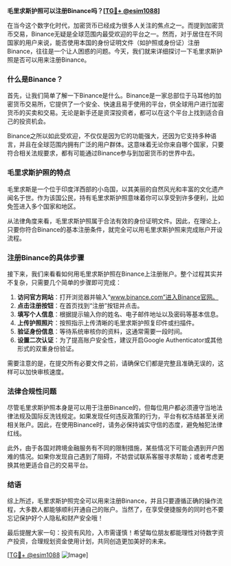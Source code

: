 **毛里求斯护照可以注册Binance吗？[[TG💪+ @esim1088](https://t.me/s/esim1088)]**

在当今这个数字化时代，加密货币已经成为很多人关注的焦点之一。而提到加密货币交易，Binance无疑是全球范围内最受欢迎的平台之一。然而，对于居住在不同国家的用户来说，能否使用本国的身份证明文件（如护照或身份证）注册Binance，往往是一个让人困惑的问题。今天，我们就来详细探讨一下毛里求斯护照是否可以用来注册Binance。

### 什么是Binance？

首先，让我们简单了解一下Binance是什么。Binance是一家总部位于马耳他的加密货币交易所，它提供了一个安全、快速且易于使用的平台，供全球用户进行加密货币的买卖和交易。无论是新手还是资深投资者，都可以在这个平台上找到适合自己的投资机会。

Binance之所以如此受欢迎，不仅仅是因为它的功能强大，还因为它支持多种语言，并且在全球范围内拥有广泛的用户群体。这意味着无论你来自哪个国家，只要符合相关法规要求，都有可能通过Binance参与到加密货币的世界中去。

### 毛里求斯护照的特点

毛里求斯是一个位于印度洋西部的小岛国，以其美丽的自然风光和丰富的文化遗产闻名于世。作为该国公民，持有毛里求斯护照意味着你可以享受到许多便利，比如免签进入多个国家和地区。

从法律角度来看，毛里求斯护照属于合法有效的身份证明文件。因此，在理论上，只要你符合Binance的基本注册条件，就完全可以用毛里求斯护照来完成账户开设流程。

### 注册Binance的具体步骤

接下来，我们来看看如何用毛里求斯护照在Binance上注册账户。整个过程其实并不复杂，只需要几个简单的步骤即可完成：

1. **访问官方网站**：打开浏览器并输入“www.binance.com”进入Binance官网。
2. **点击注册按钮**：在首页找到“注册”按钮并点击。
3. **填写个人信息**：根据提示输入你的姓名、电子邮件地址以及密码等基本信息。
4. **上传护照照片**：按照指示上传清晰的毛里求斯护照复印件或扫描件。
5. **验证身份信息**：等待系统审核你的资料，这通常需要一段时间。
6. **设置二次认证**：为了提高账户安全性，建议开启Google Authenticator或其他形式的双重身份验证。

需要注意的是，在提交所有必要文件之前，请确保它们都是完整且准确无误的，这样可以加快审核速度。

### 法律合规性问题

尽管毛里求斯护照本身是可以用于注册Binance的，但每位用户都必须遵守当地法律法规及国际反洗钱规定。如果发现任何违反政策的行为，平台有权冻结甚至关闭相关账户。因此，在使用Binance时，请务必保持诚实守信的态度，避免触犯法律红线。

此外，由于各国对跨境金融服务有不同的限制措施，某些情况下可能会遇到开户困难的情况。如果你发现自己遇到了阻碍，不妨尝试联系客服寻求帮助；或者考虑更换其他更适合自己的交易平台。

### 结语

综上所述，毛里求斯护照完全可以用来注册Binance，并且只要遵循正确的操作流程，大多数人都能够顺利开通自己的账户。当然了，在享受便捷服务的同时也不要忘记保护好个人隐私和财产安全哦！

最后提醒大家一句：投资有风险，入市需谨慎！希望每位朋友都能理性对待数字资产投资，合理规划资金使用计划，共同创造更加美好的未来。

[[TG💪+ @esim1088](https://t.me/s/esim1088) ![Image](https://i.postimg.cc/4NQfJmqS/Snipaste-2025-05-13-00-14-12.png)]